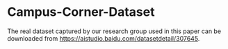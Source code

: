 # Campus-Corner-Dataset
The real dataset captured by our research group used in this paper can be downloaded from https://aistudio.baidu.com/datasetdetail/307645.

